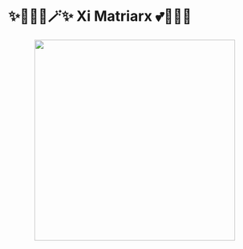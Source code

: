 # ✨🧚🏻‍♀️🪄✨ Xi Matriarx  💕🦄🌈🏰

<p align="center">
	<a href="https://github.com/XiMatriarx/ximatriarx"><img src="https://tenor.com/view/fractal-gif-25366981" width="400" height="400"/></a>
</p>
